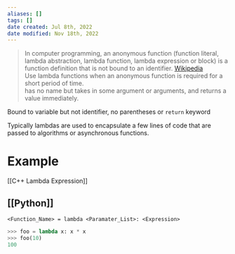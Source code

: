 ```yaml
---
aliases: []
tags: []
date created: Jul 8th, 2022
date modified: Nov 18th, 2022
---
```

> In computer programming, an anonymous function (function literal, lambda abstraction, lambda function, lambda expression or block) is a function definition that is not bound to an identifier. [Wikipedia](https://en.wikipedia.org/wiki/Anonymous_function)  
> Use lambda functions when an anonymous function is required for a short period of time.  
> has no name but takes in some argument or arguments, and returns a value immediately.

Bound to variable but not identifier, no parentheses or `return` keyword

Typically lambdas are used to encapsulate a few lines of code that are passed to algorithms or asynchronous functions.

# Example

[[C++ Lambda Expression]]

## [[Python]]
`<Function_Name> = lambda <Paramater_List>: <Expression>`

```python
>>> foo = lambda x: x * x
>>> foo(10)
100
```